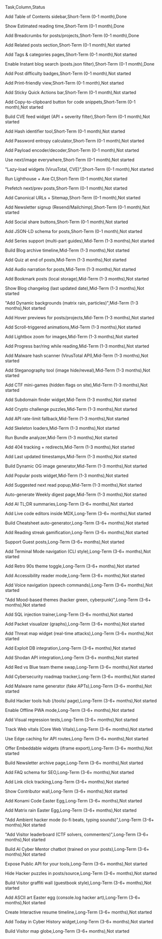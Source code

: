 Task,Column,Status

Add Table of Contents sidebar,Short-Term (0-1 month),Done

Show Estimated reading time,Short-Term (0-1 month),Done

Add Breadcrumbs for posts/projects,Short-Term (0-1 month),Done

Add Related posts section,Short-Term (0-1 month),Not started

Add Tags & categories pages,Short-Term (0-1 month),Not started

Enable Instant blog search (posts.json filter),Short-Term (0-1 month),Done

Add Post difficulty badges,Short-Term (0-1 month),Not started

Add Print-friendly view,Short-Term (0-1 month),Not started

Add Sticky Quick Actions bar,Short-Term (0-1 month),Not started

Add Copy-to-clipboard button for code snippets,Short-Term (0-1 month),Not started

Build CVE feed widget (API + severity filter),Short-Term (0-1 month),Not started

Add Hash identifier tool,Short-Term (0-1 month),Not started

Add Password entropy calculator,Short-Term (0-1 month),Not started

Add Payload encoder/decoder,Short-Term (0-1 month),Not started

Use next/image everywhere,Short-Term (0-1 month),Not started

"Lazy-load widgets (VirusTotal, CVE)",Short-Term (0-1 month),Not started

Run Lighthouse + Axe CI,Short-Term (0-1 month),Not started

Prefetch next/prev posts,Short-Term (0-1 month),Not started

Add Canonical URLs + Sitemap,Short-Term (0-1 month),Not started

Add Newsletter signup (Resend/Mailchimp),Short-Term (0-1 month),Not started

Add Social share buttons,Short-Term (0-1 month),Not started

Add JSON-LD schema for posts,Short-Term (0-1 month),Not started

Add Series support (multi-part guides),Mid-Term (1-3 months),Not started

Build Blog archive timeline,Mid-Term (1-3 months),Not started

Add Quiz at end of posts,Mid-Term (1-3 months),Not started

Add Audio narration for posts,Mid-Term (1-3 months),Not started

Add Bookmark posts (local storage),Mid-Term (1-3 months),Not started

Show Blog changelog (last updated date),Mid-Term (1-3 months),Not started

"Add Dynamic backgrounds (matrix rain, particles)",Mid-Term (1-3 months),Not started

Add Hover previews for posts/projects,Mid-Term (1-3 months),Not started

Add Scroll-triggered animations,Mid-Term (1-3 months),Not started

Add Lightbox zoom for images,Mid-Term (1-3 months),Not started

Add Progress bar/ring while reading,Mid-Term (1-3 months),Not started

Add Malware hash scanner (VirusTotal API),Mid-Term (1-3 months),Not started

Add Steganography tool (image hide/reveal),Mid-Term (1-3 months),Not started

Add CTF mini-games (hidden flags on site),Mid-Term (1-3 months),Not started

Add Subdomain finder widget,Mid-Term (1-3 months),Not started

Add Crypto challenge puzzles,Mid-Term (1-3 months),Not started

Add API rate-limit fallback,Mid-Term (1-3 months),Not started

Add Skeleton loaders,Mid-Term (1-3 months),Not started

Run Bundle analyzer,Mid-Term (1-3 months),Not started

Add 404 tracking + redirects,Mid-Term (1-3 months),Not started

Add Last updated timestamps,Mid-Term (1-3 months),Not started

Build Dynamic OG image generator,Mid-Term (1-3 months),Not started

Add Popular posts widget,Mid-Term (1-3 months),Not started

Add Suggested next read popup,Mid-Term (1-3 months),Not started

Auto-generate Weekly digest page,Mid-Term (1-3 months),Not started

Add AI TL;DR summaries,Long-Term (3-6+ months),Not started

Add Live code editors inside MDX,Long-Term (3-6+ months),Not started

Build Cheatsheet auto-generator,Long-Term (3-6+ months),Not started

Add Reading streak gamification,Long-Term (3-6+ months),Not started

Support Guest posts,Long-Term (3-6+ months),Not started

Add Terminal Mode navigation (CLI style),Long-Term (3-6+ months),Not started

Add Retro 90s theme toggle,Long-Term (3-6+ months),Not started

Add Accessibility reader mode,Long-Term (3-6+ months),Not started

Add Voice navigation (speech commands),Long-Term (3-6+ months),Not started

"Add Mood-based themes (hacker green, cyberpunk)",Long-Term (3-6+ months),Not started

Add SQL injection trainer,Long-Term (3-6+ months),Not started

Add Packet visualizer (graphs),Long-Term (3-6+ months),Not started

Add Threat map widget (real-time attacks),Long-Term (3-6+ months),Not started

Add Exploit DB integration,Long-Term (3-6+ months),Not started

Add Shodan API integration,Long-Term (3-6+ months),Not started

Add Red vs Blue team theme swap,Long-Term (3-6+ months),Not started

Add Cybersecurity roadmap tracker,Long-Term (3-6+ months),Not started

Add Malware name generator (fake APTs),Long-Term (3-6+ months),Not started

Build Hacker tools hub (/tools/ page),Long-Term (3-6+ months),Not started

Enable Offline PWA mode,Long-Term (3-6+ months),Not started

Add Visual regression tests,Long-Term (3-6+ months),Not started

Track Web vitals (Core Web Vitals),Long-Term (3-6+ months),Not started

Use Edge caching for API routes,Long-Term (3-6+ months),Not started

Offer Embeddable widgets (iframe export),Long-Term (3-6+ months),Not started

Build Newsletter archive page,Long-Term (3-6+ months),Not started

Add FAQ schema for SEO,Long-Term (3-6+ months),Not started

Add Link click tracking,Long-Term (3-6+ months),Not started

Show Contributor wall,Long-Term (3-6+ months),Not started

Add Konami Code Easter Egg,Long-Term (3-6+ months),Not started

Add Matrix rain Easter Egg,Long-Term (3-6+ months),Not started

"Add Ambient hacker mode (lo-fi beats, typing sounds)",Long-Term (3-6+ months),Not started

"Add Visitor leaderboard (CTF solvers, commenters)",Long-Term (3-6+ months),Not started

Build AI Cyber Mentor chatbot (trained on your posts),Long-Term (3-6+ months),Not started

Expose Public API for your tools,Long-Term (3-6+ months),Not started

Hide Hacker puzzles in posts/source,Long-Term (3-6+ months),Not started

Build Visitor graffiti wall (guestbook style),Long-Term (3-6+ months),Not started

Add ASCII art Easter egg (console.log hacker art),Long-Term (3-6+ months),Not started

Create Interactive resume timeline,Long-Term (3-6+ months),Not started

Add Today in Cyber History widget,Long-Term (3-6+ months),Not started

Build Visitor map globe,Long-Term (3-6+ months),Not started